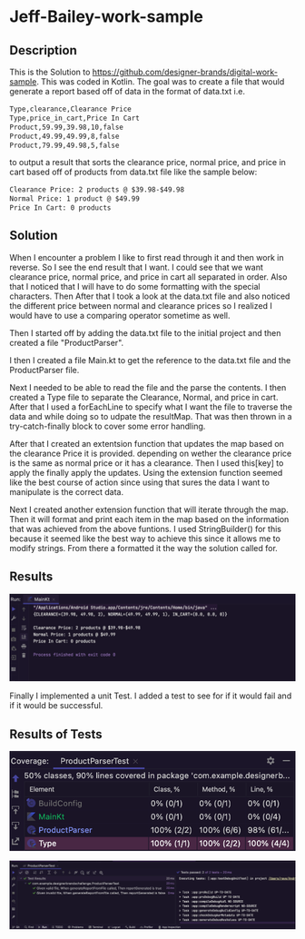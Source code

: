 # Jeff-Bailey-work-sample

## Description
This is the Solution to https://github.com/designer-brands/digital-work-sample. 
This was coded in Kotlin. The goal was to create a file that would generate a report based off of data in the format of data.txt i.e.
```Type,normal,Normal Price  
Type,clearance,Clearance Price
Type,price_in_cart,Price In Cart
Product,59.99,39.98,10,false
Product,49.99,49.99,8,false
Product,79.99,49.98,5,false
```
to output a result that sorts the clearance price, normal price, and price in cart based off of products from data.txt file like the sample below: 

```
Clearance Price: 2 products @ $39.98-$49.98
Normal Price: 1 product @ $49.99
Price In Cart: 0 products
```
## Solution
When I encounter a problem I like to first read through it and then work in reverse. So I see the end result that I want. I could see that we want clearance price, normal price, and price in cart all separated in order. Also that I noticed that I will have to do some formatting with the special characters. Then After that I took a look at the data.txt file and also noticed the different price between normal and clearance prices so I realized I would have to use a comparing operator sometime as well. 

Then I started off by adding the data.txt file to the initial project and then created a file "ProductParser". 

I then I created a file Main.kt to get the reference to the data.txt file and the ProductParser file. 

Next I needed to be able to read the file and the parse the contents. I then created a Type file to separate the Clearance, Normal, and price in cart. After that I used a forEachLine to specify what I want the file to traverse the data and while doing so to udpate the resultMap. That was then thrown in a try-catch-finally block to cover some error handling. 

After that I created an extentsion function that updates the map based on the clearance Price it is provided. depending on wether the clearance price is the same as normal price or it has a clearance.  Then I used this[key] to apply the finally apply the updates. Using the extension function seemed like the best course of action since using that sures the data I want to manipulate is the correct data.

Next I created another extension function that will iterate through the map. Then it will format and print each item in the map based on the information that was achieved from the above funtions. I used StringBuilder() for this because it seemed like the best way to achieve this since it allows me to modify strings. From there a formatted it the way the solution called for. 
## Results
![terminal results](screenshots/console_results.png)


Finally I implemented a unit Test. I added a test to see for if it would fail and if it would be successful.
## Results of Tests
![test coverage](screenshots/test_coverage.png)

![test results](screenshots/test_results.png)

